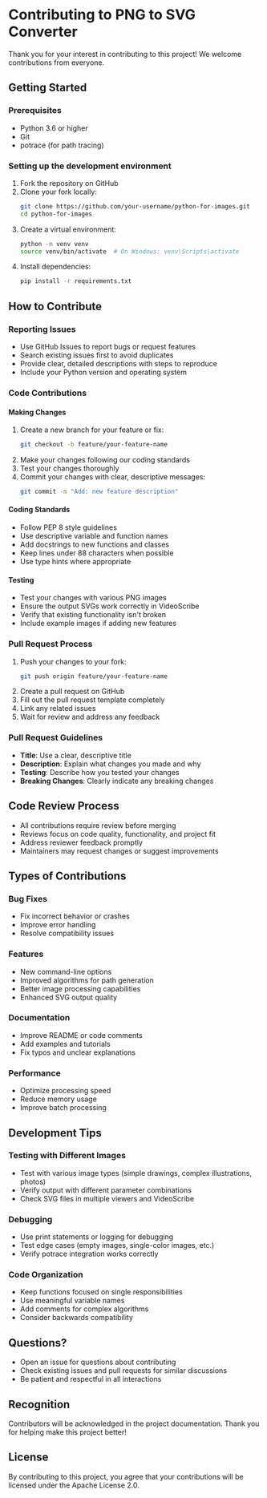# Contributing to PNG to SVG Converter

Thank you for your interest in contributing to this project! We welcome contributions from everyone.

## Getting Started

### Prerequisites

- Python 3.6 or higher
- Git
- potrace (for path tracing)

### Setting up the development environment

1. Fork the repository on GitHub
2. Clone your fork locally:
   ```bash
   git clone https://github.com/your-username/python-for-images.git
   cd python-for-images
   ```
3. Create a virtual environment:
   ```bash
   python -m venv venv
   source venv/bin/activate  # On Windows: venv\Scripts\activate
   ```
4. Install dependencies:
   ```bash
   pip install -r requirements.txt
   ```

## How to Contribute

### Reporting Issues

- Use GitHub Issues to report bugs or request features
- Search existing issues first to avoid duplicates
- Provide clear, detailed descriptions with steps to reproduce
- Include your Python version and operating system

### Code Contributions

#### Making Changes

1. Create a new branch for your feature or fix:
   ```bash
   git checkout -b feature/your-feature-name
   ```
2. Make your changes following our coding standards
3. Test your changes thoroughly
4. Commit your changes with clear, descriptive messages:
   ```bash
   git commit -m "Add: new feature description"
   ```

#### Coding Standards

- Follow PEP 8 style guidelines
- Use descriptive variable and function names
- Add docstrings to new functions and classes
- Keep lines under 88 characters when possible
- Use type hints where appropriate

#### Testing

- Test your changes with various PNG images
- Ensure the output SVGs work correctly in VideoScribe
- Verify that existing functionality isn't broken
- Include example images if adding new features

### Pull Request Process

1. Push your changes to your fork:
   ```bash
   git push origin feature/your-feature-name
   ```
2. Create a pull request on GitHub
3. Fill out the pull request template completely
4. Link any related issues
5. Wait for review and address any feedback

### Pull Request Guidelines

- **Title**: Use a clear, descriptive title
- **Description**: Explain what changes you made and why
- **Testing**: Describe how you tested your changes
- **Breaking Changes**: Clearly indicate any breaking changes

## Code Review Process

- All contributions require review before merging
- Reviews focus on code quality, functionality, and project fit
- Address reviewer feedback promptly
- Maintainers may request changes or suggest improvements

## Types of Contributions

### Bug Fixes
- Fix incorrect behavior or crashes
- Improve error handling
- Resolve compatibility issues

### Features
- New command-line options
- Improved algorithms for path generation
- Better image processing capabilities
- Enhanced SVG output quality

### Documentation
- Improve README or code comments
- Add examples and tutorials
- Fix typos and unclear explanations

### Performance
- Optimize processing speed
- Reduce memory usage
- Improve batch processing

## Development Tips

### Testing with Different Images

- Test with various image types (simple drawings, complex illustrations, photos)
- Verify output with different parameter combinations
- Check SVG files in multiple viewers and VideoScribe

### Debugging

- Use print statements or logging for debugging
- Test edge cases (empty images, single-color images, etc.)
- Verify potrace integration works correctly

### Code Organization

- Keep functions focused on single responsibilities
- Use meaningful variable names
- Add comments for complex algorithms
- Consider backwards compatibility

## Questions?

- Open an issue for questions about contributing
- Check existing issues and pull requests for similar discussions
- Be patient and respectful in all interactions

## Recognition

Contributors will be acknowledged in the project documentation. Thank you for helping make this project better!

## License

By contributing to this project, you agree that your contributions will be licensed under the Apache License 2.0.